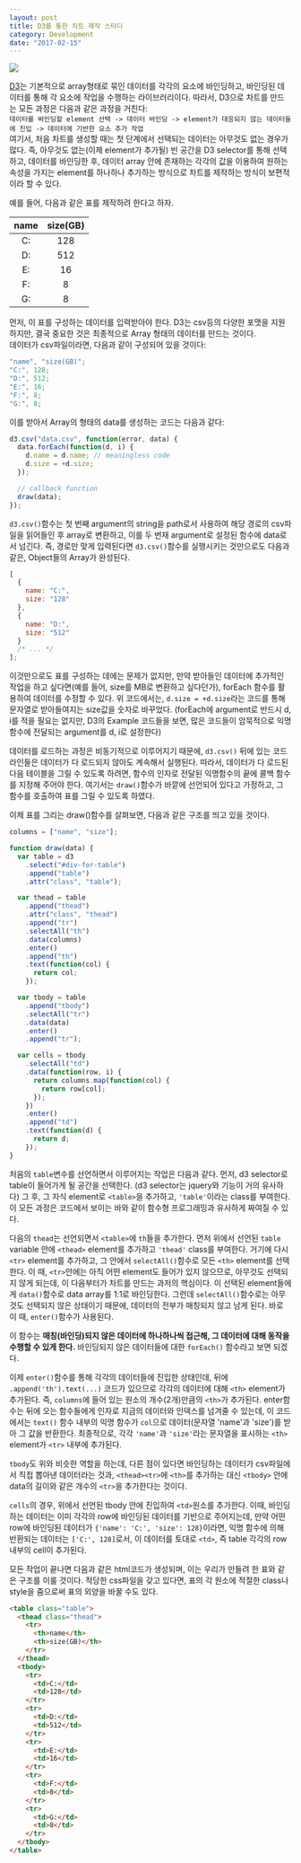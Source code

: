 ```yaml
---
layout: post
title: D3를 통한 차트 제작 스터디
category: Development
date: "2017-02-15"
---
```


![](/images/D3/d3_logo.png)

[D3](https://d3js.org)는 기본적으로 array형태로 묶인 데이터를 각각의 요소에 바인딩하고, 바인딩된 데이터를 통해 각 요소에 작업을 수행하는 라이브러리이다. 따라서, D3으로 차트를 만드는 모든 과정은 다음과 같은 과정을 거친다:<br>
`데이터를 바인딩할 element 선택 -> 데이터 바인딩 -> element가 대응되지 않는 데이터들에 진입 -> 데이터에 기반한 요소 추가 작업`<br>
여기서, 처음 차트를 생성할 때는 첫 단계에서 선택되는 데이터는 아무것도 없는 경우가 많다. 즉, 아무것도 없는(이제 element가 추가될) 빈 공간을 D3 selector를 통해 선택하고, 데이터를 바인딩한 후, 데이터 array 안에 존재하는 각각의 값을 이용하여 원하는 속성을 가지는 element를 하나하나 추가하는 방식으로 차트를 제작하는 방식이 보편적이라 할 수 있다.

예를 들어, 다음과 같은 표를 제작하려 한다고 하자.

| name | size(GB) |
| :--: | :------: |
|  C:  |   128    |
|  D:  |   512    |
|  E:  |    16    |
|  F:  |    8     |
|  G:  |    8     |

<!-- more -->

먼저, 이 표를 구성하는 데이터를 입력받아야 한다. D3는 csv등의 다양한 포맷을 지원하지만, 결국 중요한 것은 최종적으로 Array 형태의 데이터를 만드는 것이다.<br>
데이터가 csv파일이라면, 다음과 같이 구성되어 있을 것이다:

```javascript
"name", "size(GB)";
"C:", 128;
"D:", 512;
"E:", 16;
"F:", 8;
"G:", 8;
```

이를 받아서 Array의 형태의 data를 생성하는 코드는 다음과 같다:

```javascript
d3.csv("data.csv", function(error, data) {
  data.forEach(function(d, i) {
    d.name = d.name; // meaningless code
    d.size = +d.size;
  });

  // callback function
  draw(data);
});
```

`d3.csv()`함수는 첫 번째 argument의 string을 path로서 사용하여 해당 경로의 csv파일을 읽어들인 후 array로 변환하고, 이를 두 번재 argument로 설정된 함수에 data로서 넘긴다. 즉, 경로만 맞게 입력된다면 `d3.csv()`함수를 실행시키는 것만으로도 다음과 같은, Object들의 Array가 완성된다.

```javascript
[
  {
    name: "C:",
    size: "128"
  },
  {
    name: "D:",
    size: "512"
  }
  /* ... */
];
```

이것만으로도 표를 구성하는 데에는 문제가 없지만, 만약 받아들인 데이터에 추가적인 작업을 하고 싶다면(예를 들어, size를 MB로 변환하고 싶다던가), forEach 함수를 활용하여 데이터를 수정할 수 있다. 위 코드에서는, `d.size = +d.size`라는 코드를 통해 문자열로 받아들여지는 size값을 숫자로 바꾸었다. (forEach에 argument로 반드시 d, i를 적을 필요는 없지만, D3의 Example 코드들을 보면, 많은 코드들이 암묵적으로 익명함수에 전달되는 argument를 d, i로 설정한다)

데이터를 로드하는 과정은 비동기적으로 이루어지기 때문에, `d3.csv()` 뒤에 있는 코드라인들은 데이터가 다 로드되지 않아도 계속해서 실행된다. 따라서, 데이터가 다 로드된 다음 테이블을 그릴 수 있도록 하려면, 함수의 인자로 전달된 익명함수의 끝에 콜백 함수를 지정해 주어야 한다. 여기서는 `draw()`함수가 바깥에 선언되어 있다고 가정하고, 그 함수를 호출하여 표를 그릴 수 있도록 하였다.

이제 표를 그리는 draw()함수를 살펴보면, 다음과 같은 구조를 띄고 있을 것이다.

```javascript
columns = ["name", "size"];

function draw(data) {
  var table = d3
    .select("#div-for-table")
    .append("table")
    .attr("class", "table");

  var thead = table
    .append("thead")
    .attr("class", "thead")
    .append("tr")
    .selectAll("th")
    .data(columns)
    .enter()
    .append("th")
    .text(function(col) {
      return col;
    });

  var tbody = table
    .append("tbody")
    .selectAll("tr")
    .data(data)
    .enter()
    .append("tr");

  var cells = tbody
    .selectAll("td")
    .data(function(row, i) {
      return columns.map(function(col) {
        return row[col];
      });
    })
    .enter()
    .append("td")
    .text(function(d) {
      return d;
    });
}
```

처음의 `table`변수를 선언하면서 이루어지는 작업은 다음과 같다. 먼저, d3 selector로 table이 들어가게 될 공간을 선택한다. (d3 selector는 jquery와 기능이 거의 유사하다) 그 후, 그 자식 element로 `<table>`을 추가하고, `'table'`이라는 class를 부여한다. 이 모든 과정은 코드에서 보이는 바와 같이 함수형 프로그래밍과 유사하게 짜여질 수 있다.

다음의 `thead`는 선언되면서 `<table>`에 `th`들을 추가한다. 먼저 위에서 선언된 `table` variable 안에 `<thead>` element를 추가하고 `'thead'` class를 부여한다. 거기에 다시 `<tr>` element를 추가하고, 그 안에서 `selectAll()`함수로 모든 `<th>` element를 선택한다. 이 때, `<tr>`안에는 아직 어떤 element도 들어가 있지 않으므로, 아무것도 선택되지 않게 되는데, 이 다음부터가 차트를 만드는 과저의 핵심이다. 이 선택된 element들에게 `data()`함수로 data array를 1:1로 바인딩한다. 그런데 `selectAll()`함수로는 아무것도 선택되지 않은 상태이기 때문에, 데이터의 전부가 매칭되지 않고 남게 된다. 바로 이 때, `enter()`함수가 사용된다.

이 함수는 **매칭(바인딩)되지 않은 데이터에 하나하나씩 접근해, 그 데이터에 대해 동작을 수행할 수 있게 한다.** 바인딩되지 않은 데이터들에 대한 `forEach()` 함수라고 보면 되겠다.

이제 `enter()`함수를 통해 각각의 데이터들에 진입한 상태인데, 뒤에 `.append('th').text(...)` 코드가 있으므로 각각의 데이터에 대해 `<th>` element가 추가된다. 즉, `columns`에 들어 있는 원소의 개수(2개)만큼의 `<th>`가 추가된다. enter함수는 뒤에 오는 함수들에게 인자로 지금의 데이터와 인덱스를 넘겨줄 수 있는데, 이 코드에서는 `text()` 함수 내부의 익명 함수가 `col`으로 데이터(문자열 'name'과 'size')를 받아 그 값을 반환한다. 최종적으로, 각각 `'name'`과 `'size'`라는 문자열을 표시하는 `<th>` element가 `<tr>` 내부에 추가된다.

`tbody`도 위와 비슷한 역할을 하는데, 다른 점이 있다면 바인딩하는 데이터가 csv파일에서 직접 뽑아낸 데이터라는 것과, `<thead><tr>`에 `<th>`를 추가하는 대신 `<tbody>` 안에 data의 길이와 같은 개수의 `<tr>`을 추가한다는 것이다.

`cells`의 경우, 위에서 선언된 tbody 안에 진입하여 `<td>`원소를 추가한다. 이때, 바인딩하는 데이터는 이미 각각의 row에 바인딩된 데이터를 기반으로 주어지는데, 만약 어떤 row에 바인딩된 데이터가 `{'name': 'C:', 'size': 128}`이라면, 익명 함수에 의해 반환되는 데이터는 `['C:', 128]`로서, 이 데이터를 토대로 `<td>`, 즉 table 각각의 row 내부의 cell이 추가된다.

모든 작업이 끝나면 다음과 같은 html코드가 생성되며, 이는 우리가 만들려 한 표와 같은 구조를 이룰 것이다. 적당한 css파일을 갖고 있다면, 표의 각 원소에 적절한 class나 style을 줌으로써 표의 외양을 바꿀 수도 있다.

```html
<table class="table">
  <thead class="thead">
    <tr>
      <th>name</th>
      <th>size(GB)</th>
    </tr>
  </thead>
  <tbody>
    <tr>
      <td>C:</td>
      <td>128</td>
    </tr>
    <tr>
      <td>D:</td>
      <td>512</td>
    </tr>
    <tr>
      <td>E:</td>
      <td>16</td>
    </tr>
    <tr>
      <td>F:</td>
      <td>8</td>
    </tr>
    <tr>
      <td>G:</td>
      <td>8</td>
    </tr>
  </tbody>
</table>
```
